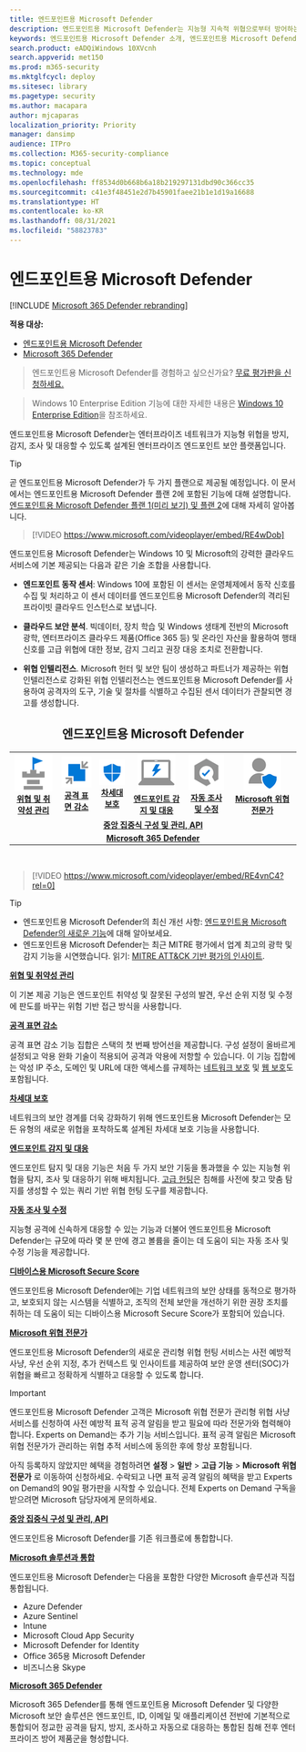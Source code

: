 ```yaml
---
title: 엔드포인트용 Microsoft Defender
description: 엔드포인트용 Microsoft Defender는 지능형 지속적 위협으로부터 방어하는 데 도움이 되는 엔터프라이즈 끝점 보안 플랫폼입니다.
keywords: 엔드포인트용 Microsoft Defender 소개, 엔드포인트용 Microsoft Defender 소개, 사이버 보안, 지능형 지속적 위협, 엔터프라이즈 보안, 컴퓨터 동작 센서, 클라우드 보안, 분석, 위협 인텔리전스, 공격 표면 감소, 차세대 보호, 자동화된 조사 및 수정, Microsoft 위협 전문가, 보안 점수, 고급 헌팅, Microsoft 365 Defender, 사이버 위협 헌팅
search.product: eADQiWindows 10XVcnh
search.appverid: met150
ms.prod: m365-security
ms.mktglfcycl: deploy
ms.sitesec: library
ms.pagetype: security
ms.author: macapara
author: mjcaparas
localization_priority: Priority
manager: dansimp
audience: ITPro
ms.collection: M365-security-compliance
ms.topic: conceptual
ms.technology: mde
ms.openlocfilehash: ff8534d0b668b6a18b219297131dbd90c366cc35
ms.sourcegitcommit: c41e3f48451e2d7b45901faee21b1e1d19a16688
ms.translationtype: HT
ms.contentlocale: ko-KR
ms.lasthandoff: 08/31/2021
ms.locfileid: "58823783"
---
```

# <a name="microsoft-defender-for-endpoint"></a>엔드포인트용 Microsoft Defender

[!INCLUDE [Microsoft 365 Defender rebranding](../../includes/microsoft-defender.md)]

**적용 대상:**
- [엔드포인트용 Microsoft Defender](https://go.microsoft.com/fwlink/p/?linkid=2154037)
- [Microsoft 365 Defender](https://go.microsoft.com/fwlink/?linkid=2118804)

> 엔드포인트용 Microsoft Defender를 경험하고 싶으신가요? [무료 평가판을 신청하세요.](https://signup.microsoft.com/create-account/signup?products=7f379fee-c4f9-4278-b0a1-e4c8c2fcdf7e&ru=https://aka.ms/MDEp2OpenTrial?ocid=docs-wdatp-exposedapis-abovefoldlink)

> Windows 10 Enterprise Edition 기능에 대한 자세한 내용은 [Windows 10 Enterprise Edition](https://www.microsoft.com/WindowsForBusiness/buy)을 참조하세요.

엔드포인트용 Microsoft Defender는 엔터프라이즈 네트워크가 지능형 위협을 방지, 감지, 조사 및 대응할 수 있도록 설계된 엔터프라이즈 엔드포인트 보안 플랫폼입니다.

> [!TIP]
> 곧 엔드포인트용 Microsoft Defender가 두 가지 플랜으로 제공될 예정입니다. 이 문서에서는 엔드포인트용 Microsoft Defender 플랜 2에 포함된 기능에 대해 설명합니다. [엔드포인트용 Microsoft Defender 플랜 1(미리 보기) 및 플랜 2](defender-endpoint-plan-1-2.md)에 대해 자세히 알아봅니다.
> 

<p><p>

> [!VIDEO https://www.microsoft.com/videoplayer/embed/RE4wDob]

엔드포인트용 Microsoft Defender는 Windows 10 및 Microsoft의 강력한 클라우드 서비스에 기본 제공되는 다음과 같은 기술 조합을 사용합니다.

- **엔드포인트 동작 센서**: Windows 10에 포함된 이 센서는 운영체제에서 동작 신호를 수집 및 처리하고 이 센서 데이터를 엔드포인트용 Microsoft Defender의 격리된 프라이빗 클라우드 인스턴스로 보냅니다.

- **클라우드 보안 분석**. 빅데이터, 장치 학습 및 Windows 생태계 전반의 Microsoft 광학, 엔터프라이즈 클라우드 제품(Office 365 등) 및 온라인 자산을 활용하여 행태 신호를 고급 위협에 대한 정보, 감지 그리고 권장 대응 조치로 전환합니다.

- **위협 인텔리전스**. Microsoft 헌터 및 보안 팀이 생성하고 파트너가 제공하는 위협 인텔리전스로 강화된 위협 인텔리전스는 엔드포인트용 Microsoft Defender를 사용하여 공격자의 도구, 기술 및 절차를 식별하고 수집된 센서 데이터가 관찰되면 경고를 생성합니다.

<center><h2>엔드포인트용 Microsoft Defender</center></h2>
<table>
<tr>
<td><a href="#tvm"><center><img src="images/TVM_icon.png" alt="Threat & Vulnerability Management"> <br><b>위협 및 취약성 관리</b></center></a></td>
<td><a href="#asr"><center><img src="images/asr-icon.png" alt="Attack surface reduction"><br><b>공격 표면 감소</b></center></a></td>
<td><center><a href="#ngp"><img src="images/ngp-icon.png" alt="Next-generation protection"><br> <b>차세대 보호</b></a></center></td>
<td><center><a href="#edr"><img src="images/edr-icon.png" alt="Endpoint detection and response"><br> <b>엔드포인트 감지 및 대응</b></a></center></td>
<td><center><a href="#ai"><img src="images/air-icon.png" alt="Automated investigation and remediation"><br> <b>자동 조사 및 수정</b></a></center></td>
<td><center><a href="#mte"><img src="images/mte-icon.png" alt="Microsoft Threat Experts"><br> <b>Microsoft 위협 전문가</b></a></center></td>
</tr>
<tr>
<td colspan="7">
<a href="#apis"><center><b>중앙 집중식 구성 및 관리, API</a></b></center></td>
</tr>
<tr>
<td colspan="7"><a href="#mtp"><center><b>Microsoft 365 Defender</a></center></b></td>
</tr>
</table>
<br>

<p></p>

> [!VIDEO https://www.microsoft.com/videoplayer/embed/RE4vnC4?rel=0]

> [!TIP]
>
> - 엔드포인트용 Microsoft Defender의 최신 개선 사항: [엔드포인트용 Microsoft Defender의 새로운 기능](whats-new-in-microsoft-defender-atp.md)에 대해 알아보세요.
> - 엔드포인트용 Microsoft Defender는 최근 MITRE 평가에서 업계 최고의 광학 및 감지 기능을 시연했습니다. 읽기: [MITRE ATT&CK 기반 평가의 인사이트](https://cloudblogs.microsoft.com/microsoftsecure/2018/12/03/insights-from-the-mitre-attack-based-evaluation-of-windows-defender-atp/).

<a name="tvm"></a>

**[위협 및 취약성 관리](next-gen-threat-and-vuln-mgt.md)**

이 기본 제공 기능은 엔드포인트 취약성 및 잘못된 구성의 발견, 우선 순위 지정 및 수정에 판도를 바꾸는 위험 기반 접근 방식을 사용합니다.

<a name="asr"></a>

**[공격 표면 감소](overview-attack-surface-reduction.md)**

공격 표면 감소 기능 집합은 스택의 첫 번째 방어선을 제공합니다. 구성 설정이 올바르게 설정되고 악용 완화 기술이 적용되어 공격과 악용에 저항할 수 있습니다. 이 기능 집합에는 악성 IP 주소, 도메인 및 URL에 대한 액세스를 규제하는 [네트워크 보호](network-protection.md) 및 [웹 보호](web-protection-overview.md)도 포함됩니다.

<a name="ngp"></a>

**[차세대 보호](next-generation-protection.md)**

네트워크의 보안 경계를 더욱 강화하기 위해 엔드포인트용 Microsoft Defender는 모든 유형의 새로운 위협을 포착하도록 설계된 차세대 보호 기능을 사용합니다.

<a name="edr"></a>

**[엔드포인트 감지 및 대응](overview-endpoint-detection-response.md)**

엔드포인트 탐지 및 대응 기능은 처음 두 가지 보안 기둥을 통과했을 수 있는 지능형 위협을 탐지, 조사 및 대응하기 위해 배치됩니다. [고급 헌팅](advanced-hunting-overview.md)은 침해를 사전에 찾고 맞춤 탐지를 생성할 수 있는 쿼리 기반 위협 헌팅 도구를 제공합니다.

<a name="ai"></a>

**[자동 조사 및 수정](automated-investigations.md)**

지능형 공격에 신속하게 대응할 수 있는 기능과 더불어 엔드포인트용 Microsoft Defender는 규모에 따라 몇 분 만에 경고 볼륨을 줄이는 데 도움이 되는 자동 조사 및 수정 기능을 제공합니다.

<a name="ss"></a>

**[디바이스용 Microsoft Secure Score](tvm-microsoft-secure-score-devices.md)**

엔드포인트용 Microsoft Defender에는 기업 네트워크의 보안 상태를 동적으로 평가하고, 보호되지 않는 시스템을 식별하고, 조직의 전체 보안을 개선하기 위한 권장 조치를 취하는 데 도움이 되는 디바이스용 Microsoft Secure Score가 포함되어 있습니다.

<a name="mte"></a>

**[Microsoft 위협 전문가](microsoft-threat-experts.md)**

엔드포인트용 Microsoft Defender의 새로운 관리형 위협 헌팅 서비스는 사전 예방적 사냥, 우선 순위 지정, 추가 컨텍스트 및 인사이트를 제공하여 보안 운영 센터(SOC)가 위협을 빠르고 정확하게 식별하고 대응할 수 있도록 합니다.

> [!IMPORTANT]
> 엔드포인트용 Microsoft Defender 고객은 Microsoft 위협 전문가 관리형 위협 사냥 서비스를 신청하여 사전 예방적 표적 공격 알림을 받고 필요에 따라 전문가와 협력해야 합니다. Experts on Demand는 추가 기능 서비스입니다. 표적 공격 알림은 Microsoft 위협 전문가가 관리하는 위협 추적 서비스에 동의한 후에 항상 포함됩니다.
>
> 아직 등록하지 않았지만 혜택을 경험하려면 **설정** \> **일반** \> **고급 기능** \> **Microsoft 위협 전문가** 로 이동하여 신청하세요. 수락되고 나면 표적 공격 알림의 혜택을 받고 Experts on Demand의 90일 평가판을 시작할 수 있습니다. 전체 Experts on Demand 구독을 받으려면 Microsoft 담당자에게 문의하세요.

<a name="apis"></a>

**[중앙 집중식 구성 및 관리, API](management-apis.md)**

엔드포인트용 Microsoft Defender를 기존 워크플로에 통합합니다.

<a name="mtp"></a>

**[Microsoft 솔루션과 통합](threat-protection-integration.md)**

엔드포인트용 Microsoft Defender는 다음을 포함한 다양한 Microsoft 솔루션과 직접 통합됩니다.

- Azure Defender
- Azure Sentinel
- Intune
- Microsoft Cloud App Security
- Microsoft Defender for Identity
- Office 365용 Microsoft Defender
- 비즈니스용 Skype

**[Microsoft 365 Defender](/microsoft-365/security/defender/microsoft-threat-protection)**

Microsoft 365 Defender를 통해 엔드포인트용 Microsoft Defender 및 다양한 Microsoft 보안 솔루션은 엔드포인트, ID, 이메일 및 애플리케이션 전반에 기본적으로 통합되어 정교한 공격을 탐지, 방지, 조사하고 자동으로 대응하는 통합된 침해 전후 엔터프라이즈 방어 제품군을 형성합니다.
